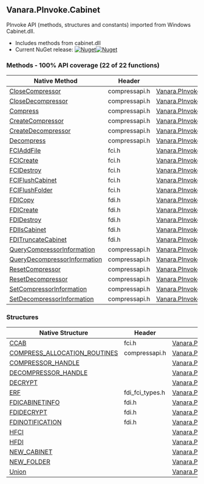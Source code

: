 ## Vanara.PInvoke.Cabinet  
PInvoke API (methods, structures and constants) imported from Windows Cabinet.dll.

- Includes methods from cabinet.dll  
- Current NuGet release: [![Nuget](https://img.shields.io/nuget/v/Vanara.PInvoke.Cabinet?logo=nuget&style=flat-square)![Nuget](https://img.shields.io/nuget/dt/Vanara.PInvoke.Cabinet?label=%20&style=flat-square)](https://www.nuget.org/packages/Vanara.PInvoke.Cabinet)  
### Methods - 100% API coverage (22 of 22 functions)  
Native Method | Header | Managed Method  
--- | --- | ---  
[CloseCompressor](https://www.google.com/search?num=5&q=CloseCompressor+site%3Adocs.microsoft.com) | compressapi.h | [Vanara.PInvoke.Cabinet.CloseCompressor](https://github.com/dahall/Vanara/search?l=C%23&q=CloseCompressor)  
[CloseDecompressor](https://www.google.com/search?num=5&q=CloseDecompressor+site%3Adocs.microsoft.com) | compressapi.h | [Vanara.PInvoke.Cabinet.CloseDecompressor](https://github.com/dahall/Vanara/search?l=C%23&q=CloseDecompressor)  
[Compress](https://www.google.com/search?num=5&q=Compress+site%3Adocs.microsoft.com) | compressapi.h | [Vanara.PInvoke.Cabinet.Compress](https://github.com/dahall/Vanara/search?l=C%23&q=Compress)  
[CreateCompressor](https://www.google.com/search?num=5&q=CreateCompressor+site%3Adocs.microsoft.com) | compressapi.h | [Vanara.PInvoke.Cabinet.CreateCompressor](https://github.com/dahall/Vanara/search?l=C%23&q=CreateCompressor)  
[CreateDecompressor](https://www.google.com/search?num=5&q=CreateDecompressor+site%3Adocs.microsoft.com) | compressapi.h | [Vanara.PInvoke.Cabinet.CreateDecompressor](https://github.com/dahall/Vanara/search?l=C%23&q=CreateDecompressor)  
[Decompress](https://www.google.com/search?num=5&q=Decompress+site%3Adocs.microsoft.com) | compressapi.h | [Vanara.PInvoke.Cabinet.Decompress](https://github.com/dahall/Vanara/search?l=C%23&q=Decompress)  
[FCIAddFile](https://www.google.com/search?num=5&q=FCIAddFile+site%3Adocs.microsoft.com) | fci.h | [Vanara.PInvoke.Cabinet.FCIAddFile](https://github.com/dahall/Vanara/search?l=C%23&q=FCIAddFile)  
[FCICreate](https://www.google.com/search?num=5&q=FCICreate+site%3Adocs.microsoft.com) | fci.h | [Vanara.PInvoke.Cabinet.FCICreate](https://github.com/dahall/Vanara/search?l=C%23&q=FCICreate)  
[FCIDestroy](https://www.google.com/search?num=5&q=FCIDestroy+site%3Adocs.microsoft.com) | fci.h | [Vanara.PInvoke.Cabinet.FCIDestroy](https://github.com/dahall/Vanara/search?l=C%23&q=FCIDestroy)  
[FCIFlushCabinet](https://www.google.com/search?num=5&q=FCIFlushCabinet+site%3Adocs.microsoft.com) | fci.h | [Vanara.PInvoke.Cabinet.FCIFlushCabinet](https://github.com/dahall/Vanara/search?l=C%23&q=FCIFlushCabinet)  
[FCIFlushFolder](https://www.google.com/search?num=5&q=FCIFlushFolder+site%3Adocs.microsoft.com) | fci.h | [Vanara.PInvoke.Cabinet.FCIFlushFolder](https://github.com/dahall/Vanara/search?l=C%23&q=FCIFlushFolder)  
[FDICopy](https://www.google.com/search?num=5&q=FDICopy+site%3Adocs.microsoft.com) | fdi.h | [Vanara.PInvoke.Cabinet.FDICopy](https://github.com/dahall/Vanara/search?l=C%23&q=FDICopy)  
[FDICreate](https://www.google.com/search?num=5&q=FDICreate+site%3Adocs.microsoft.com) | fdi.h | [Vanara.PInvoke.Cabinet.FDICreate](https://github.com/dahall/Vanara/search?l=C%23&q=FDICreate)  
[FDIDestroy](https://www.google.com/search?num=5&q=FDIDestroy+site%3Adocs.microsoft.com) | fdi.h | [Vanara.PInvoke.Cabinet.FDIDestroy](https://github.com/dahall/Vanara/search?l=C%23&q=FDIDestroy)  
[FDIIsCabinet](https://www.google.com/search?num=5&q=FDIIsCabinet+site%3Adocs.microsoft.com) | fdi.h | [Vanara.PInvoke.Cabinet.FDIIsCabinet](https://github.com/dahall/Vanara/search?l=C%23&q=FDIIsCabinet)  
[FDITruncateCabinet](https://www.google.com/search?num=5&q=FDITruncateCabinet+site%3Adocs.microsoft.com) | fdi.h | [Vanara.PInvoke.Cabinet.FDITruncateCabinet](https://github.com/dahall/Vanara/search?l=C%23&q=FDITruncateCabinet)  
[QueryCompressorInformation](https://www.google.com/search?num=5&q=QueryCompressorInformation+site%3Adocs.microsoft.com) | compressapi.h | [Vanara.PInvoke.Cabinet.QueryCompressorInformation](https://github.com/dahall/Vanara/search?l=C%23&q=QueryCompressorInformation)  
[QueryDecompressorInformation](https://www.google.com/search?num=5&q=QueryDecompressorInformation+site%3Adocs.microsoft.com) | compressapi.h | [Vanara.PInvoke.Cabinet.QueryDecompressorInformation](https://github.com/dahall/Vanara/search?l=C%23&q=QueryDecompressorInformation)  
[ResetCompressor](https://www.google.com/search?num=5&q=ResetCompressor+site%3Adocs.microsoft.com) | compressapi.h | [Vanara.PInvoke.Cabinet.ResetCompressor](https://github.com/dahall/Vanara/search?l=C%23&q=ResetCompressor)  
[ResetDecompressor](https://www.google.com/search?num=5&q=ResetDecompressor+site%3Adocs.microsoft.com) | compressapi.h | [Vanara.PInvoke.Cabinet.ResetDecompressor](https://github.com/dahall/Vanara/search?l=C%23&q=ResetDecompressor)  
[SetCompressorInformation](https://www.google.com/search?num=5&q=SetCompressorInformation+site%3Adocs.microsoft.com) | compressapi.h | [Vanara.PInvoke.Cabinet.SetCompressorInformation](https://github.com/dahall/Vanara/search?l=C%23&q=SetCompressorInformation)  
[SetDecompressorInformation](https://www.google.com/search?num=5&q=SetDecompressorInformation+site%3Adocs.microsoft.com) | compressapi.h | [Vanara.PInvoke.Cabinet.SetDecompressorInformation](https://github.com/dahall/Vanara/search?l=C%23&q=SetDecompressorInformation)  
### Structures  
Native Structure | Header | Managed Structure  
--- | --- | ---  
[CCAB](https://www.google.com/search?num=5&q=CCAB+site%3Adocs.microsoft.com) | fci.h | [Vanara.PInvoke.Cabinet.CCAB](https://github.com/dahall/Vanara/search?l=C%23&q=CCAB)  
[COMPRESS_ALLOCATION_ROUTINES](https://www.google.com/search?num=5&q=COMPRESS_ALLOCATION_ROUTINES+site%3Adocs.microsoft.com) | compressapi.h | [Vanara.PInvoke.Cabinet.COMPRESS_ALLOCATION_ROUTINES](https://github.com/dahall/Vanara/search?l=C%23&q=COMPRESS_ALLOCATION_ROUTINES)  
[COMPRESSOR_HANDLE](https://www.google.com/search?num=5&q=COMPRESSOR_HANDLE+site%3Adocs.microsoft.com) |  | [Vanara.PInvoke.Cabinet.COMPRESSOR_HANDLE](https://github.com/dahall/Vanara/search?l=C%23&q=COMPRESSOR_HANDLE)  
[DECOMPRESSOR_HANDLE](https://www.google.com/search?num=5&q=DECOMPRESSOR_HANDLE+site%3Adocs.microsoft.com) |  | [Vanara.PInvoke.Cabinet.DECOMPRESSOR_HANDLE](https://github.com/dahall/Vanara/search?l=C%23&q=DECOMPRESSOR_HANDLE)  
[DECRYPT](https://www.google.com/search?num=5&q=DECRYPT+site%3Adocs.microsoft.com) |  | [Vanara.PInvoke.Cabinet.FDIDECRYPT.DECRYPT](https://github.com/dahall/Vanara/search?l=C%23&q=DECRYPT)  
[ERF](https://www.google.com/search?num=5&q=ERF+site%3Adocs.microsoft.com) | fdi_fci_types.h | [Vanara.PInvoke.Cabinet.ERF](https://github.com/dahall/Vanara/search?l=C%23&q=ERF)  
[FDICABINETINFO](https://www.google.com/search?num=5&q=FDICABINETINFO+site%3Adocs.microsoft.com) | fdi.h | [Vanara.PInvoke.Cabinet.FDICABINETINFO](https://github.com/dahall/Vanara/search?l=C%23&q=FDICABINETINFO)  
[FDIDECRYPT](https://www.google.com/search?num=5&q=FDIDECRYPT+site%3Adocs.microsoft.com) | fdi.h | [Vanara.PInvoke.Cabinet.FDIDECRYPT](https://github.com/dahall/Vanara/search?l=C%23&q=FDIDECRYPT)  
[FDINOTIFICATION](https://www.google.com/search?num=5&q=FDINOTIFICATION+site%3Adocs.microsoft.com) | fdi.h | [Vanara.PInvoke.Cabinet.FDINOTIFICATION](https://github.com/dahall/Vanara/search?l=C%23&q=FDINOTIFICATION)  
[HFCI](https://www.google.com/search?num=5&q=HFCI+site%3Adocs.microsoft.com) |  | [Vanara.PInvoke.Cabinet.HFCI](https://github.com/dahall/Vanara/search?l=C%23&q=HFCI)  
[HFDI](https://www.google.com/search?num=5&q=HFDI+site%3Adocs.microsoft.com) |  | [Vanara.PInvoke.Cabinet.HFDI](https://github.com/dahall/Vanara/search?l=C%23&q=HFDI)  
[NEW_CABINET](https://www.google.com/search?num=5&q=NEW_CABINET+site%3Adocs.microsoft.com) |  | [Vanara.PInvoke.Cabinet.FDIDECRYPT.NEW_CABINET](https://github.com/dahall/Vanara/search?l=C%23&q=NEW_CABINET)  
[NEW_FOLDER](https://www.google.com/search?num=5&q=NEW_FOLDER+site%3Adocs.microsoft.com) |  | [Vanara.PInvoke.Cabinet.FDIDECRYPT.NEW_FOLDER](https://github.com/dahall/Vanara/search?l=C%23&q=NEW_FOLDER)  
[Union](https://www.google.com/search?num=5&q=Union+site%3Adocs.microsoft.com) |  | [Vanara.PInvoke.Cabinet.FDIDECRYPT.Union](https://github.com/dahall/Vanara/search?l=C%23&q=Union)  
